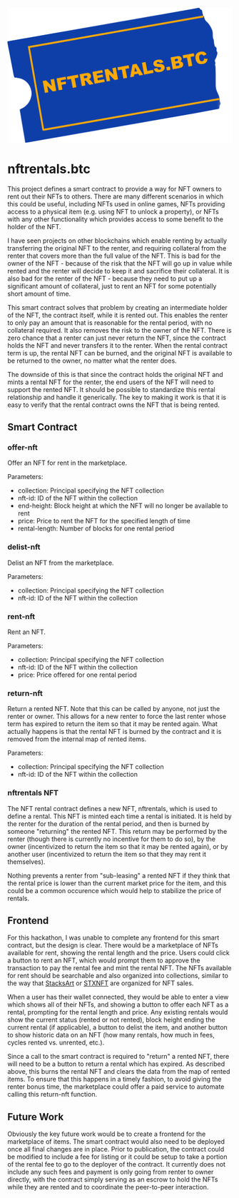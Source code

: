 ![nftrentals.btc logo](public/logo.png?raw=true)

# nftrentals.btc

This project defines a smart contract to provide a way for NFT owners to rent
out their NFTs to others. There are many different scenarios in which this could
be useful, including NFTs used in online games, NFTs providing access to a
physical item (e.g. using NFT to unlock a property), or NFTs with any other
functionality which provides access to some benefit to the holder of the NFT.

I have seen projects on other blockchains which enable renting by actually
transferring the original NFT to the renter, and requiring collateral from the
renter that covers more than the full value of the NFT. This is bad for the
owner of the NFT - because of the risk that the NFT will go up in value while
rented and the renter will decide to keep it and sacrifice their collateral. It
is also bad for the renter of the NFT - because they need to put up a
significant amount of collateral, just to rent an NFT for some potentially short
amount of time.

This smart contract solves that problem by creating an intermediate holder of
the NFT, the contract itself, while it is rented out. This enables the renter to
only pay an amount that is reasonable for the rental period, with no collateral
required. It also removes the risk to the owner of the NFT. There is zero chance
that a renter can just never return the NFT, since the contract holds the NFT
and never transfers it to the renter. When the rental contract term is up, the
rental NFT can be burned, and the original NFT is available to be returned to
the owner, no matter what the renter does.

The downside of this is that since the contract holds the original NFT and mints
a rental NFT for the renter, the end users of the NFT will need to support the
rented NFT. It should be possible to standardize this rental relationship and
handle it generically. The key to making it work is that it is easy to verify
that the rental contract owns the NFT that is being rented.

## Smart Contract

### offer-nft

Offer an NFT for rent in the marketplace.

Parameters:

- collection: Principal specifying the NFT collection
- nft-id: ID of the NFT within the collection
- end-height: Block height at which the NFT will no longer be available to rent
- price: Price to rent the NFT for the specified length of time
- rental-length: Number of blocks for one rental period

### delist-nft

Delist an NFT from the marketplace.

Parameters:

- collection: Principal specifying the NFT collection
- nft-id: ID of the NFT within the collection

### rent-nft

Rent an NFT.

Parameters:

- collection: Principal specifying the NFT collection
- nft-id: ID of the NFT within the collection
- price: Price offered for one rental period

### return-nft

Return a rented NFT. Note that this can be called by anyone, not just the renter
or owner. This allows for a new renter to force the last renter whose term has
expired to return the item so that it may be rented again. What actually happens
is that the rental NFT is burned by the contract and it is removed from the
internal map of rented items.

Parameters:

- collection: Principal specifying the NFT collection
- nft-id: ID of the NFT within the collection

### nftrentals NFT

The NFT rental contract defines a new NFT, nftrentals, which is used to define a
rental. This NFT is minted each time a rental is initiated. It is held by the
renter for the duration of the rental period, and then is burned by someone
"returning" the rented NFT. This return may be performed by the renter (though
there is currently no incentive for them to do so), by the owner (incentivized
to return the item so that it may be rented again), or by another user
(incentivized to return the item so that they may rent it themselves).

Nothing prevents a renter from "sub-leasing" a rented NFT if they think that the
rental price is lower than the current market price for the item, and this could
be a common occurence which would help to stabilize the price of rentals.

## Frontend

For this hackathon, I was unable to complete any frontend for this smart
contract, but the design is clear. There would be a marketplace of NFTs
available for rent, showing the rental length and the price. Users could click a
button to rent an NFT, which would prompt them to approve the transaction to pay
the rental fee and mint the rental NFT. The NFTs available for rent should be
searchable and also organized into collections, similar to the way that
[StacksArt](https://www.stacksart.com/) or [STXNFT](https://stxnft.com/) are
organized for NFT sales.

When a user has their wallet connected, they would be able to enter a view which
shows all of their NFTs, and showing a button to offer each NFT as a rental,
prompting for the rental length and price. Any existing rentals would show the
current status (rented or not rented), block height ending the current rental
(if applicable), a button to delist the item, and another button to show
historic data on an NFT (how many rentals, how much in fees, cycles rented vs.
unrented, etc.).

Since a call to the smart contract is required to "return" a rented NFT, there
will need to be a button to return a rental which has expired. As described
above, this burns the rental NFT and clears the data from the map of rented
items. To ensure that this happens in a timely fashion, to avoid giving the
renter bonus time, the marketplace could offer a paid service to automate
calling this return-nft function.

## Future Work

Obviously the key future work would be to create a frontend for the marketplace
of items. The smart contract would also need to be deployed once all final
changes are in place. Prior to publication, the contract could be modified to
include a fee for listing or it could be setup to take a portion of the rental
fee to go to the deployer of the contract. It currently does not include any
such fees and payment is only going from renter to owner directly, with the
contract simply serving as an escrow to hold the NFTs while they are rented and
to coordinate the peer-to-peer interaction.
